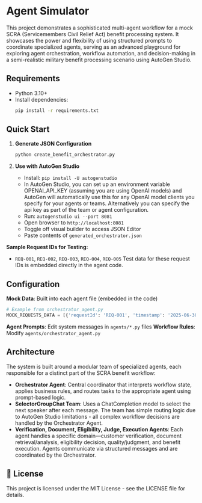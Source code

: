 # Agent Simulator

This project demonstrates a sophisticated multi-agent workflow for a mock SCRA (Servicemembers Civil Relief Act) benefit processing system. It showcases the power and flexibility of using structured prompts to coordinate specialized agents, serving as an advanced playground for exploring agent orchestration, workflow automation, and decision-making in a semi-realistic military benefit processing scenario using AutoGen Studio.

## Requirements

- Python 3.10+
- Install dependencies:
  ```bash
  pip install -r requirements.txt
  ```

## Quick Start

1. **Generate JSON Configuration**
   ```bash
   python create_benefit_orchestrator.py
   ```

2. **Use with AutoGen Studio**
   - Install: `pip install -U autogenstudio`
   - In AutoGen Studio, you can set up an environment variable OPENAI_API_KEY (assuming you are using OpenAI models) and AutoGen will automatically use this for any OpenAI model clients you specify for your agents or teams. Alternatively you can specify the api key as part of the team or agent configuration.
   - Run: `autogenstudio ui --port 8081`
   - Open browser to `http://localhost:8081`
   - Toggle off visual builder to access JSON Editor
   - Paste contents of `generated_orchestrator.json`

**Sample Request IDs for Testing:**
- `REQ-001`, `REQ-002`, `REQ-003`, `REQ-004`, `REQ-005`
Test data for these request IDs is embedded directly in the agent code.

## Configuration

**Mock Data**: Built into each agent file (embedded in the code)
```python
# Example from orchestrator_agent.py
MOCK_REQUESTS_DATA = [{'requestId': 'REQ-001', 'timestamp': '2025-06-30T21:50:27.064084Z', ...}]
```
**Agent Prompts**: Edit system messages in `agents/*.py` files
**Workflow Rules**: Modify `agents/orchestrator_agent.py`

## Architecture

The system is built around a modular team of specialized agents, each responsible for a distinct part of the SCRA benefit workflow:

- **Orchestrator Agent**: Central coordinator that interprets workflow state, applies business rules, and routes tasks to the appropriate agent using prompt-based logic.
 - **SelectorGroupChat Team**: Uses a 
ChatCompletion model to select the 
next speaker after each message. The 
team has simple routing logic due to 
AutoGen Studio limitations - all 
complex workflow decisions are 
handled by the Orchestrator Agent.
- **Verification, Document, Eligibility, Judge, Execution Agents**: Each agent handles a specific domain—customer verification, document retrieval/analysis, eligibility decision, quality/judgment, and benefit execution. Agents communicate via structured messages and are coordinated by the Orchestrator.

## 📄 License

This project is licensed under the MIT License - see the LICENSE file for details.

